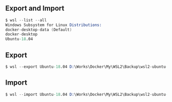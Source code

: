 
## Export and Import

```s
$ wsl --list --all
Windows Subsystem for Linux Distributions:
docker-desktop-data (Default)
docker-desktop
Ubuntu-18.04
```


## Export

```s
$ wsl --export Ubuntu-18.04 D:\Works\Docker\My\WSL2\Backup\wsl2-ubuntu-18.04.tar
```


## Import

```s
$ wsl --import Ubuntu-18.04 D:\Works\Docker\My\WSL2\Backup\wsl2-ubuntu-18.04.tar
```